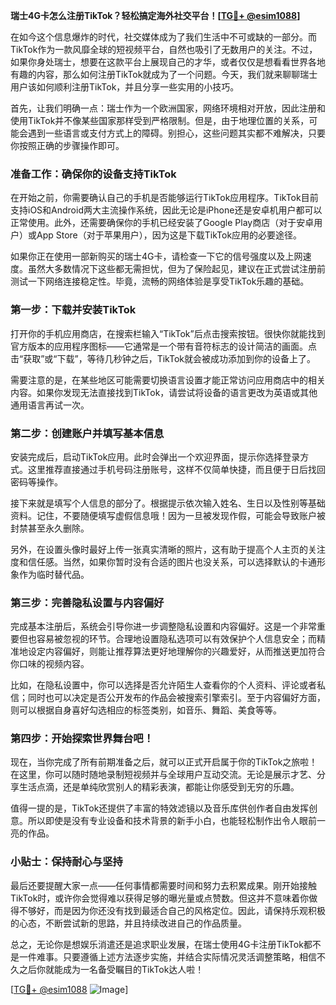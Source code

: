 **瑞士4G卡怎么注册TikTok？轻松搞定海外社交平台！[[TG💪+ @esim1088](https://t.me/s/esim1088)]**

在如今这个信息爆炸的时代，社交媒体成为了我们生活中不可或缺的一部分。而TikTok作为一款风靡全球的短视频平台，自然也吸引了无数用户的关注。不过，如果你身处瑞士，想要在这款平台上展现自己的才华，或者仅仅是想看看世界各地有趣的内容，那么如何注册TikTok就成为了一个问题。今天，我们就来聊聊瑞士用户该如何顺利注册TikTok，并且分享一些实用的小技巧。

首先，让我们明确一点：瑞士作为一个欧洲国家，网络环境相对开放，因此注册和使用TikTok并不像某些国家那样受到严格限制。但是，由于地理位置的关系，可能会遇到一些语言或支付方式上的障碍。别担心，这些问题其实都不难解决，只要你按照正确的步骤操作即可。

### 准备工作：确保你的设备支持TikTok

在开始之前，你需要确认自己的手机是否能够运行TikTok应用程序。TikTok目前支持iOS和Android两大主流操作系统，因此无论是iPhone还是安卓机用户都可以正常使用。此外，还需要确保你的手机已经安装了Google Play商店（对于安卓用户）或App Store（对于苹果用户），因为这是下载TikTok应用的必要途径。

如果你正在使用一部新购买的瑞士4G卡，请检查一下它的信号强度以及上网速度。虽然大多数情况下这些都无需担忧，但为了保险起见，建议在正式尝试注册前测试一下网络连接稳定性。毕竟，流畅的网络体验是享受TikTok乐趣的基础。

### 第一步：下载并安装TikTok

打开你的手机应用商店，在搜索栏输入“TikTok”后点击搜索按钮。很快你就能找到官方版本的应用程序图标——它通常是一个带有音符标志的设计简洁的画面。点击“获取”或“下载”，等待几秒钟之后，TikTok就会被成功添加到你的设备上了。

需要注意的是，在某些地区可能需要切换语言设置才能正常访问应用商店中的相关内容。如果你发现无法直接找到TikTok，请尝试将设备的语言更改为英语或其他通用语言再试一次。

### 第二步：创建账户并填写基本信息

安装完成后，启动TikTok应用。此时会弹出一个欢迎界面，提示你选择登录方式。这里推荐直接通过手机号码注册账号，这样不仅简单快捷，而且便于日后找回密码等操作。

接下来就是填写个人信息的部分了。根据提示依次输入姓名、生日以及性别等基础资料。记住，不要随便填写虚假信息哦！因为一旦被发现作假，可能会导致账户被封禁甚至永久删除。

另外，在设置头像时最好上传一张真实清晰的照片，这有助于提高个人主页的关注度和信任感。当然，如果你暂时没有合适的图片也没关系，可以选择默认的卡通形象作为临时替代品。

### 第三步：完善隐私设置与内容偏好

完成基本注册后，系统会引导你进一步调整隐私设置和内容偏好。这是一个非常重要但也容易被忽视的环节。合理地设置隐私选项可以有效保护个人信息安全；而精准地设定内容偏好，则能让推荐算法更好地理解你的兴趣爱好，从而推送更加符合你口味的视频内容。

比如，在隐私设置中，你可以选择是否允许陌生人查看你的个人资料、评论或者私信；同时也可以决定是否公开发布的作品会被搜索引擎索引。至于内容偏好方面，则可以根据自身喜好勾选相应的标签类别，如音乐、舞蹈、美食等等。

### 第四步：开始探索世界舞台吧！

现在，当你完成了所有前期准备之后，就可以正式开启属于你的TikTok之旅啦！在这里，你可以随时随地录制短视频并与全球用户互动交流。无论是展示才艺、分享生活点滴，还是单纯欣赏别人的精彩表演，都能让你感受到无穷的乐趣。

值得一提的是，TikTok还提供了丰富的特效滤镜以及音乐库供创作者自由发挥创意。所以即使是没有专业设备和技术背景的新手小白，也能轻松制作出令人眼前一亮的作品。

### 小贴士：保持耐心与坚持

最后还要提醒大家一点——任何事情都需要时间和努力去积累成果。刚开始接触TikTok时，或许你会觉得难以获得足够的曝光量或点赞数。但这并不意味着你做得不够好，而是因为你还没有找到最适合自己的风格定位。因此，请保持乐观积极的心态，不断尝试新的思路，并且持续改进自己的作品质量。

总之，无论你是想娱乐消遣还是追求职业发展，在瑞士使用4G卡注册TikTok都不是一件难事。只要遵循上述方法逐步实施，并结合实际情况灵活调整策略，相信不久之后你就能成为一名备受瞩目的TikTok达人啦！

[[TG💪+ @esim1088](https://t.me/s/esim1088) ![Image](https://i.postimg.cc/4NQfJmqS/Snipaste-2025-05-13-00-14-12.png)]